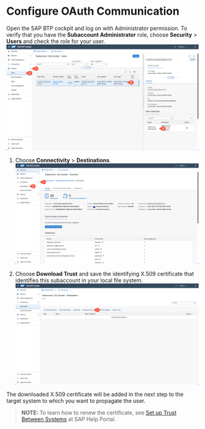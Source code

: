 # Configure OAuth Communication

Open the SAP BTP cockpit and log on with Administrator permission. To verify that you have the **Subaccount Administrator** role, choose **Security** > **Users** and check the role for your user.
![](images/admin-role.png) 

1. Choose **Connectivity** > **Destinations**.
![](images/cockpit-destinations.png) 

1. Choose **Download Trust** and save the identifying X.509 certificate that identifies this subaccount in your local file system. 
![](images/download-trust.png)

The downloaded X.509 certificate will be added in the next step to the target system to which you want to propagate the user.

>**NOTE:** To learn how to renew the certificate, see [Set up Trust Between Systems](https://help.sap.com/docs/CP_CONNECTIVITY/cca91383641e40ffbe03bdc78f00f681/82dbecae3454493782d16a79e30f1a6d.html) at SAP Help Portal.
